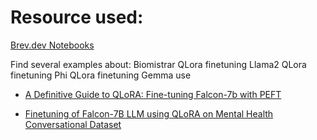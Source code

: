 # Resource used:

[Brev.dev Notebooks](https://github.com/brevdev/notebooks/blob/main/README.md)

 Find several examples about:
   Biomistrar QLora finetuning
   Llama2 QLora finetuning
   Phi QLora finetuning
   Gemma use 

- [A Definitive Guide to QLoRA: Fine-tuning Falcon-7b with PEFT](https://medium.com/@amodwrites/a-definitive-guide-to-qlora-fine-tuning-falcon-7b-with-peft-78f500a1f337)

- [Finetuning of Falcon-7B LLM using QLoRA on Mental Health Conversational Dataset](https://github.com/iamarunbrahma/finetuned-qlora-falcon7b-medical)